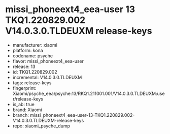 # missi_phoneext4_eea-user 13 TKQ1.220829.002 V14.0.3.0.TLDEUXM release-keys
- manufacturer: xiaomi
- platform: kona
- codename: psyche
- flavor: missi_phoneext4_eea-user
- release: 13
- id: TKQ1.220829.002
- incremental: V14.0.3.0.TLDEUXM
- tags: release-keys
- fingerprint: Xiaomi/psyche_eea/psyche:13/RKQ1.211001.001/V14.0.3.0.TLDEUXM:user/release-keys
- is_ab: true
- brand: Xiaomi
- branch: missi_phoneext4_eea-user-13-TKQ1.220829.002-V14.0.3.0.TLDEUXM-release-keys
- repo: xiaomi_psyche_dump

